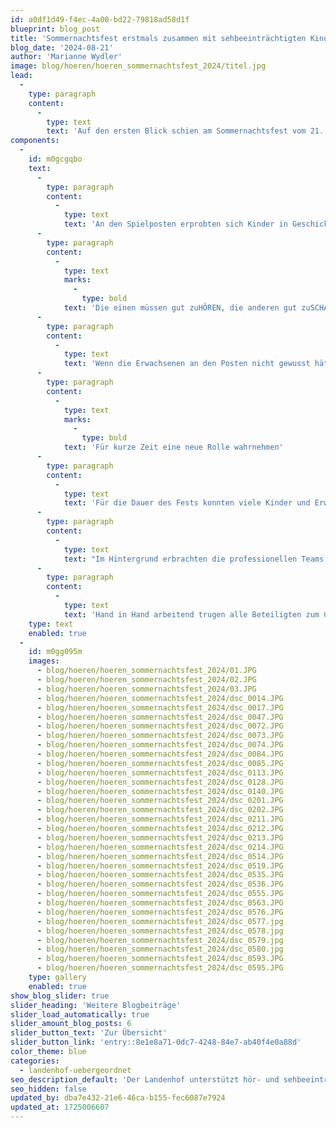 ```yaml
---
id: a0df1d49-f4ec-4a00-bd22-79818ad58d1f
blueprint: blog_post
title: 'Sommernachtsfest erstmals zusammen mit sehbeeinträchtigten Kindern gefeiert'
blog_date: '2024-08-21'
author: 'Marianne Wydler'
image: blog/hoeren/hoeren_sommernachtsfest_2024/titel.jpg
lead:
  -
    type: paragraph
    content:
      -
        type: text
        text: 'Auf den ersten Blick schien am Sommernachtsfest vom 21. August 2024 alles wie immer zu sein: das grosszügige Festgelände bunt geschmückt, das Wetter wie gewohnt freundlich.'
components:
  -
    id: m0gcgqbo
    text:
      -
        type: paragraph
        content:
          -
            type: text
            text: 'An den Spielposten erprobten sich Kinder in Geschicklichkeit und Spass. Beim Posten mit den Essstäbchen galt es, als Gruppe in möglichst kurzer Zeit möglichst viele Dinge zu transportieren. Um dabei viel Gewicht anzuhäufen, tüftelten die Teams verschiedene Techniken aus. Beim Wassertransport nahmen es die Kinder in Kauf, nass zu werden, Hauptsache, sie konnten den Eimer möglichst gut füllen.'
      -
        type: paragraph
        content:
          -
            type: text
            marks:
              -
                type: bold
            text: 'Die einen müssen gut zuHÖREN, die anderen gut zuSCHAUEN'
      -
        type: paragraph
        content:
          -
            type: text
            text: 'Wenn die Erwachsenen an den Posten nicht gewusst hätten, dass sich in den Teams einige Kinder mit Sehbeeinträchtigung befanden, hätten sie dies nicht bemerkt. Trotz stark eingeschränktem Sehvermögen konnten diese Kinder durch clevere Strategien und grossen Einsatz mithalten. Ungewohnt dürfte für die bisherige Schülerschaft die an die Sehbeeinträchtigten gerichtete Aufforderung «hör gut zu» gewesen sein, sind sie sich doch «schau gut zu» gewohnt. Neben der Dekoration fielen den Gästen wohl die zahlreichen Markierungen für Menschen mit Sehbeeinträchtigung an Fenstern und Türen auf. Der Landenhof hat seine Angebotspalette erweitert, sodass hier seit Schuljahresbeginn auch sehbeeinträchtigte Kinder geschult werden.'
      -
        type: paragraph
        content:
          -
            type: text
            marks:
              -
                type: bold
            text: 'Für kurze Zeit eine neue Rolle wahrnehmen'
      -
        type: paragraph
        content:
          -
            type: text
            text: 'Für die Dauer des Fests konnten viele Kinder und Erwachsene in andere Rollen schlüpfen: Kinder beispielsweise in jene der grossen Schwester oder des Bruders, reitend auf dem Bullen oder als Fremdenführer auf dem grossen Gelände. Mitarbeitende übernahmen ebenfalls neue Rollen, indem sie sich beispielsweise um die Dekoration, den Getränkeverkauf oder die Essensausgabe kümmerten.'
      -
        type: paragraph
        content:
          -
            type: text
            text: "Im Hintergrund erbrachten die professionellen Teams der Küche, des technischen Dienstes und der Reinigung wiederum Höchstleistungen und sorgten für einen reibungslosen Ablauf.\_\_\_"
      -
        type: paragraph
        content:
          -
            type: text
            text: 'Hand in Hand arbeitend trugen alle Beteiligten zum Gelingen des Festes und zur sommerlich leichten Stimmung bei.'
    type: text
    enabled: true
  -
    id: m0gg095m
    images:
      - blog/hoeren/hoeren_sommernachtsfest_2024/01.JPG
      - blog/hoeren/hoeren_sommernachtsfest_2024/02.JPG
      - blog/hoeren/hoeren_sommernachtsfest_2024/03.JPG
      - blog/hoeren/hoeren_sommernachtsfest_2024/dsc_0014.JPG
      - blog/hoeren/hoeren_sommernachtsfest_2024/dsc_0017.JPG
      - blog/hoeren/hoeren_sommernachtsfest_2024/dsc_0047.JPG
      - blog/hoeren/hoeren_sommernachtsfest_2024/dsc_0072.JPG
      - blog/hoeren/hoeren_sommernachtsfest_2024/dsc_0073.JPG
      - blog/hoeren/hoeren_sommernachtsfest_2024/dsc_0074.JPG
      - blog/hoeren/hoeren_sommernachtsfest_2024/dsc_0084.JPG
      - blog/hoeren/hoeren_sommernachtsfest_2024/dsc_0085.JPG
      - blog/hoeren/hoeren_sommernachtsfest_2024/dsc_0113.JPG
      - blog/hoeren/hoeren_sommernachtsfest_2024/dsc_0128.JPG
      - blog/hoeren/hoeren_sommernachtsfest_2024/dsc_0140.JPG
      - blog/hoeren/hoeren_sommernachtsfest_2024/dsc_0201.JPG
      - blog/hoeren/hoeren_sommernachtsfest_2024/dsc_0202.JPG
      - blog/hoeren/hoeren_sommernachtsfest_2024/dsc_0211.JPG
      - blog/hoeren/hoeren_sommernachtsfest_2024/dsc_0212.JPG
      - blog/hoeren/hoeren_sommernachtsfest_2024/dsc_0213.JPG
      - blog/hoeren/hoeren_sommernachtsfest_2024/dsc_0214.JPG
      - blog/hoeren/hoeren_sommernachtsfest_2024/dsc_0514.JPG
      - blog/hoeren/hoeren_sommernachtsfest_2024/dsc_0519.JPG
      - blog/hoeren/hoeren_sommernachtsfest_2024/dsc_0535.JPG
      - blog/hoeren/hoeren_sommernachtsfest_2024/dsc_0536.JPG
      - blog/hoeren/hoeren_sommernachtsfest_2024/dsc_0555.JPG
      - blog/hoeren/hoeren_sommernachtsfest_2024/dsc_0563.JPG
      - blog/hoeren/hoeren_sommernachtsfest_2024/dsc_0576.JPG
      - blog/hoeren/hoeren_sommernachtsfest_2024/dsc_0577.jpg
      - blog/hoeren/hoeren_sommernachtsfest_2024/dsc_0578.jpg
      - blog/hoeren/hoeren_sommernachtsfest_2024/dsc_0579.jpg
      - blog/hoeren/hoeren_sommernachtsfest_2024/dsc_0580.jpg
      - blog/hoeren/hoeren_sommernachtsfest_2024/dsc_0593.JPG
      - blog/hoeren/hoeren_sommernachtsfest_2024/dsc_0595.JPG
    type: gallery
    enabled: true
show_blog_slider: true
slider_heading: 'Weitere Blogbeiträge'
slider_load_automatically: true
slider_amount_blog_posts: 6
slider_button_text: 'Zur Übersicht'
slider_button_link: 'entry::8e1e8a71-0dc7-4248-84e7-ab40f4e0a88d'
color_theme: blue
categories:
  - landenhof-uebergeordnet
seo_description_default: 'Der Landenhof unterstützt hör- und sehbeeinträchtigte Kinder & Jugendliche in ihrem selbstbestimmten Leben durch Förderung ihrer Fähigkeiten & Entwicklung'
seo_hidden: false
updated_by: dba7e432-21e6-46ca-b155-fec6087e7924
updated_at: 1725006607
---
```

